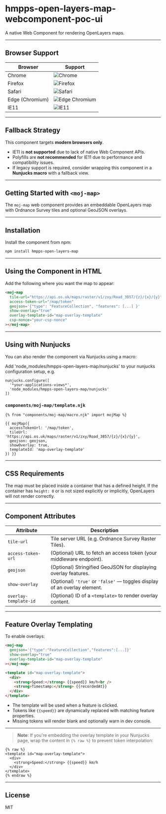 
# hmpps-open-layers-map-webcomponent-poc-ui

A native Web Component for rendering OpenLayers maps.

---

## Browser Support

| Browser   | Support |
|-----------|---------|
| Chrome    | ![Chrome](https://img.shields.io/badge/support-yes-brightgreen) |
| Firefox   | ![Firefox](https://img.shields.io/badge/support-yes-brightgreen) |
| Safari    | ![Safari](https://img.shields.io/badge/support-yes-brightgreen) |
| Edge (Chromium) | ![Edge Chromium](https://img.shields.io/badge/support-yes-brightgreen) |
| IE11      | ![IE11](https://img.shields.io/badge/support-no-red) |

---

## Fallback Strategy

This component targets **modern browsers only**.

- IE11 is **not supported** due to lack of native Web Component APIs.
- Polyfills are **not recommended** for IE11 due to performance and compatibility issues.
- If legacy support is required, consider wrapping this component in a **Nunjucks macro** with a fallback view.

---

## Getting Started with `<moj-map>`

The `moj-map` web component provides an embeddable OpenLayers map with Ordnance Survey tiles and optional GeoJSON overlays.

---

## Installation

Install the component from npm:

```bash
npm install hmpps-open-layers-map
```

---

## Using the Component in HTML

Add the following where you want the map to appear:

```html
<moj-map
  tile-url="https://api.os.uk/maps/raster/v1/zxy/Road_3857/{z}/{x}/{y}"
  access-token-url="/map/token"
  geojson='{"type": "FeatureCollection", "features": [...] }'
  show-overlay="true"
  overlay-template-id="map-overlay-template"
  csp-nonce="your-csp-nonce"
></moj-map>
```

---

## Using with Nunjucks

You can also render the component via Nunjucks using a macro:

Add 'node_modules/hmpps-open-layers-map/nunjucks' to your nunjucks configuration setup, e.g.

```
nunjucks.configure([
  '*your-applications-views*',
  'node_modules/hmpps-open-layers-map/nunjucks'
])
```

### `components/moj-map/template.njk`

```njk
{% from "components/moj-map/macro.njk" import mojMap %}

{{ mojMap({
  accessTokenUrl: '/map/token',
  tileUrl: 'https://api.os.uk/maps/raster/v1/zxy/Road_3857/{z}/{x}/{y}',
  geojson: geojson,
  showOverlay: true,
  templateId: 'map-overlay-template'
}) }}
```

---

## CSS Requirements

The map must be placed inside a container that has a defined height. If the container has `height: 0` or is not sized explicitly or implicitly, OpenLayers will not render correctly.

---

## Component Attributes

| Attribute              | Description                                                               |
|------------------------|---------------------------------------------------------------------------|
| `tile-url`             | Tile server URL (e.g. Ordnance Survey Raster Tiles).                      |
| `access-token-url`     | (Optional) URL to fetch an access token (your middleware endpoint).       |
| `geojson`              | (Optional) Stringified GeoJSON for displaying overlay features.           |
| `show-overlay`         | (Optional) `'true'` or `'false'` — toggles display of an overlay element. |
| `overlay-template-id`  | (Optional) ID of a `<template>` to render overlay content.                |

---

## Feature Overlay Templating

To enable overlays:

```html
<moj-map
  geojson='{"type":"FeatureCollection","features":[...]}'
  show-overlay="true"
  overlay-template-id="map-overlay-template"
></moj-map>

<template id="map-overlay-template">
  <div>
    <strong>Speed:</strong> {{speed}} km/h<br />
    <strong>Timestamp:</strong> {{recordedAt}}
  </div>
</template>
```

- The template will be used when a feature is clicked.
- Tokens like `{{speed}}` are dynamically replaced with matching feature properties.
- Missing tokens will render blank and optionally warn in dev console.

---

> **Note**: If you're embedding the overlay template in your Nunjucks page, wrap the content in `{% raw %}` to prevent token interpolation:

```njk
{% raw %}
<template id="map-overlay-template">
  <div>
    <strong>Speed:</strong> {{speed}} km/h
  </div>
</template>
{% endraw %}
```

---

## License

MIT
